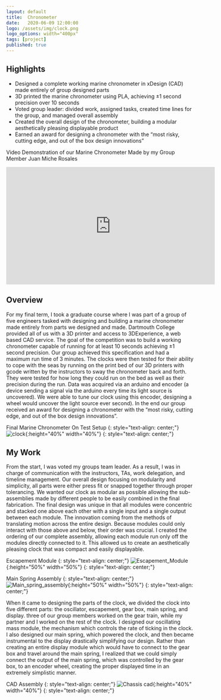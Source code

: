 ```yaml
---
layout: default
title:  Chronometer
date:   2020-06-09 12:00:00
logo: /assets/img/clock.png
logo_options: width="400px"
tags: [project]
published: true
---
```


## Highlights
- Designed a complete working marine chronometer in xDesign (CAD) made entirely of group designed parts
- 3D printed the marine chronometer using PLA, achieving ±1 second precision over 10 seconds
- Voted group leader: divided work, assigned tasks, created time lines for the group, and managed overall assembly
- Created the overall design of the chronometer, building a modular aesthetically pleasing displayable product
- Earned an award for designing a chronometer with the “most risky, cutting edge, and out of the box design innovations”

Video Demonstration of our Marine Chronometer Made by my Group Member Juan Miche Rosales
<iframe width="560" height="315" src="https://www.youtube.com/embed/WmkQ7Sj34JA" frameborder="0" allow="accelerometer; autoplay; encrypted-media; gyroscope; picture-in-picture" allowfullscreen></iframe>

## Overview
For my final term, I took a graduate course where I was part of a group of five engineers tasked with designing and building
a marine chronometer made entirely from parts we designed and made. Dartmouth College provided all of us with a 3D printer and access to 3DExperience, a
web based CAD service. The goal of the competition was to build a working chronometer capable of running for at least 10 seconds achieving ±1 second precision. Our group achieved this specification and had a maximum run time of 3 minutes.
The clocks were then tested for their ability to cope with the seas by running on the print 
bed of our 3D printers with gcode written by the instructors to sway the chronometer back and forth. They were tested for
how long they could run on the bed as well as their precision during the run. Data was acquired via an arduino and encoder 
(a device sending a signal via the arduino every time its light source is uncovered). We were able to tune our clock using 
this encoder, designing a wheel would uncover the light source ever second). In the end our group received an award
for designing a chronometer with the “most risky, cutting edge, and out of the box design innovations”.


Final Marine Chronometer On Test Setup
{: style="text-align: center;"}
![clock](/assets/img/clock.png){:height="40%" width="40%"}
{: style="text-align: center;"}

## My Work
From the start, I was voted my groups team leader. As a result, I was in charge of communication with the instructors, TAs,
work delegation, and timeline management. Our overall design focusing on modularity
and simplicity, all parts were either press fit or snapped together through proper tolerancing. We wanted our clock as modular as possible allowing the sub-assemblies made by different people to be easily combined in the final fabrication.
The final design was unique in that all modules were concentric and stacked one above each other with a single input and
a single output between each module. The innovation coming from the methods of translating motion across the entire design. 
Because modules could only interact with those above and below, their order was crucial. I created the ordering of our complete assembly, allowing each module run only off the modules directly connected to it. This allowed us to create an 
aesthetically pleasing clock that was compact and easily displayable.

Escapement Module
{: style="text-align: center;"}
![Escapement_Module](/assets/img/oscillator.png){:height="50%" width="50%"}
{: style="text-align: center;"}

Main Spring Assembly
{: style="text-align: center;"}
![Main_spring_assembly](/assets/img/spring.png){:height="50%" width="50%"}
{: style="text-align: center;"}

When it came to designing the parts of the clock, we divided the clock into five different parts: the oscillator, 
escapement, gear box, main spring, and display. three of our group members worked on the gear train, while my partner and I worked on the rest of the clock. 
I designed our oscillating mass module, the mechanism which controls the rate of ticking in the clock. I also designed our 
main spring, which powered the clock, and then became instrumental to the display drastically simplifying our design. Rather 
than creating an entire display module which would have to connect to the gear box and travel around the main spring,
I realized that we could simply connect the output of the main spring, which was controlled by the gear box,
to an encoder wheel, creating the proper displayed time in an extremely simplistic manner. 

CAD Assembly
{: style="text-align: center;"}
![Chassis cad](/assets/img/assembly.png){:height="40%" width="40%"}
{: style="text-align: center;"}
